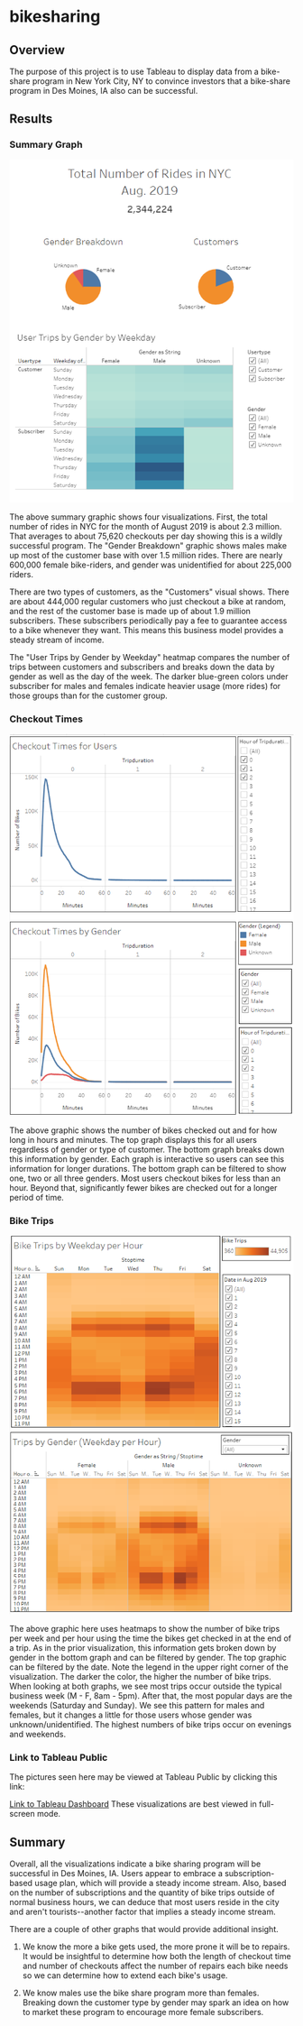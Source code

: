 # bikesharing

## Overview

The purpose of this project is to use Tableau to display data from a bike-share program in New York City, NY to convince investors that a bike-share program in Des Moines, IA also can be successful.

## Results

### Summary Graph

![Summary](https://github.com/mshideler/bikesharing/blob/main/Resources/Summary.PNG)

The above summary graphic shows four visualizations.  First, the total number of rides in NYC for the month of August 2019 is about 2.3 million.  That averages to about 75,620 checkouts per day showing this is a wildly successful program.  The "Gender Breakdown" graphic shows males make up most of the customer base with over 1.5 million rides.  There are nearly 600,000 female bike-riders, and gender was unidentified for about 225,000 riders.

There are two types of customers, as the "Customers" visual shows.  There are about 444,000 regular customers who just checkout a bike at random, and the rest of the customer base is made up of about 1.9 million subscribers.  These subscribers periodically pay a fee to guarantee access to a bike whenever they want.  This means this business model provides a steady stream of income.

The "User Trips by Gender by Weekday" heatmap compares the number of trips between customers and subscribers and breaks down the data by gender as well as the day of the week.  The darker blue-green colors under subscriber for males and females indicate heavier usage (more rides) for those groups than for the customer group.

### Checkout Times

![Checkout Times](https://github.com/mshideler/bikesharing/blob/main/Resources/Checkout_times.PNG)

The above graphic shows the number of bikes checked out and for how long in hours and minutes.  The top graph displays this for all users regardless of gender or type of customer.  The bottom graph breaks down this information by gender.  Each graph is interactive so users can see this information for longer durations.  The bottom graph can be filtered to show one, two or all three genders.  Most users checkout bikes for less than an hour.  Beyond that, significantly fewer bikes are checked out for a longer period of time.

### Bike Trips

![Bike Trips](https://github.com/mshideler/bikesharing/blob/main/Resources/Bike_trips.PNG)

The above graphic here uses heatmaps to show the number of bike trips per week and per hour using the time the bikes get checked in at the end of a trip.  As in the prior visualization, this information gets broken down by gender in the bottom graph and can be filtered by gender.  The top graphic can be filtered by the date.  Note the legend in the upper right corner of the visualization.  The darker the color, the higher the number of bike trips.  When looking at both graphs, we see most trips occur outside the typical business week (M - F, 8am - 5pm).  After that, the most popular days are the weekends (Saturday and Sunday).  We see this pattern for males and females, but it changes a little for those users whose gender was unknown/unidentified.  The highest numbers of bike trips occur on evenings and weekends.

### Link to Tableau Public

The pictures seen here may be viewed at Tableau Public by clicking this link:

[Link to Tableau Dashboard](https://public.tableau.com/app/profile/marisa.shideler/viz/BikeTripAnalysis_16439240018120/BikeTripsbyWeekdayperHour#1)
These visualizations are best viewed in full-screen mode.

## Summary

Overall, all the visualizations indicate a bike sharing program will be successful in Des Moines, IA.  Users appear to embrace a subscription-based usage plan, which will provide a steady income stream.  Also, based on the number of subscriptions and the quantity of bike trips outside of normal business hours, we can deduce that most users reside in the city and aren't tourists--another factor that implies a steady income stream.

There are a couple of other graphs that would provide additional insight.

1.  We know the more a bike gets used, the more prone it will be to repairs.  It would be insightful to determine how both the length of checkout time and number of checkouts affect the number of repairs each bike needs so we can determine how to extend each bike's usage.

2.  We know males use the bike share program more than females.  Breaking down the customer type by gender may spark an idea on how to market these program to encourage more female subscribers.
